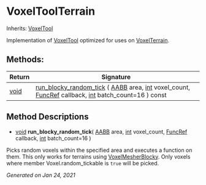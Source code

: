 # VoxelToolTerrain

Inherits: [VoxelTool](VoxelTool.md)


Implementation of [VoxelTool](VoxelTool.md) optimized for uses on [VoxelTerrain](VoxelTerrain.md).

## Methods: 


Return     | Signature                                                                                                                                                                                                                                                                                                                                                                                               
---------- | --------------------------------------------------------------------------------------------------------------------------------------------------------------------------------------------------------------------------------------------------------------------------------------------------------------------------------------------------------------------------------------------------------
[void](#)  | [run_blocky_random_tick](#i_run_blocky_random_tick) ( [AABB](https://docs.godotengine.org/en/stable/classes/class_aabb.html) area, [int](https://docs.godotengine.org/en/stable/classes/class_int.html) voxel_count, [FuncRef](https://docs.godotengine.org/en/stable/classes/class_funcref.html) callback, [int](https://docs.godotengine.org/en/stable/classes/class_int.html) batch_count=16 ) const 
<p></p>

## Method Descriptions

- [void](#)<span id="i_run_blocky_random_tick"></span> **run_blocky_random_tick**( [AABB](https://docs.godotengine.org/en/stable/classes/class_aabb.html) area, [int](https://docs.godotengine.org/en/stable/classes/class_int.html) voxel_count, [FuncRef](https://docs.godotengine.org/en/stable/classes/class_funcref.html) callback, [int](https://docs.godotengine.org/en/stable/classes/class_int.html) batch_count=16 ) 

Picks random voxels within the specified area and executes a function on them. This only works for terrains using [VoxelMesherBlocky](VoxelMesherBlocky.md). Only voxels where member Voxel.random_tickable is `true` will be picked.

_Generated on Jan 24, 2021_
